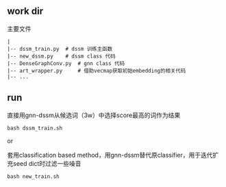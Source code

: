 ## work dir

主要文件

```
|
|-- dssm_train.py  # dssm 训练主函数
|-- new_dssm.py    # dssm class 代码
|-- DenseGraphConv.py  # gnn class 代码
|-- art_wrapper.py     # 借助vecmap获取初始embedding的相关代码
|-- ...
```

## run

直接用gnn-dssm从候选词（3w）中选择score最高的词作为结果

`bash dssm_train.sh`

or

套用classification based method，用gnn-dssm替代原classifier，用于迭代扩充seed dict时过滤一些噪音

`bash new_train.sh`